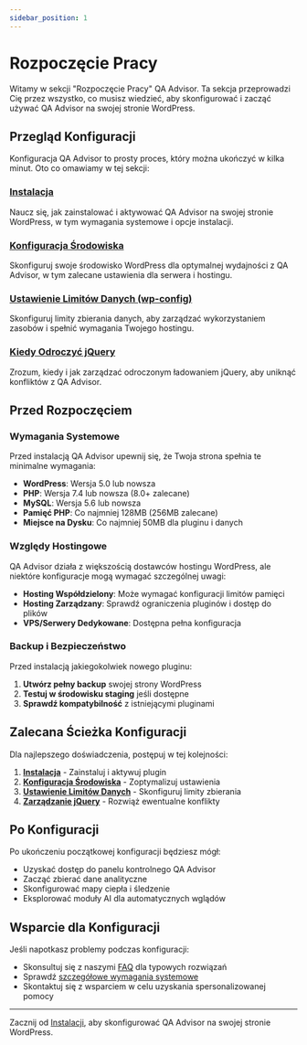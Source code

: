 ```yaml
---
sidebar_position: 1
---
```


# Rozpoczęcie Pracy

Witamy w sekcji "Rozpoczęcie Pracy" QA Advisor. Ta sekcja przeprowadzi Cię przez wszystko, co musisz wiedzieć, aby skonfigurować i zacząć używać QA Advisor na swojej stronie WordPress.

## Przegląd Konfiguracji

Konfiguracja QA Advisor to prosty proces, który można ukończyć w kilka minut. Oto co omawiamy w tej sekcji:

### [Instalacja](/docs/user-manual/getting-started/installation)
Naucz się, jak zainstalować i aktywować QA Advisor na swojej stronie WordPress, w tym wymagania systemowe i opcje instalacji.

### [Konfiguracja Środowiska](/docs/user-manual/getting-started/environment-setup)
Skonfiguruj swoje środowisko WordPress dla optymalnej wydajności z QA Advisor, w tym zalecane ustawienia dla serwera i hostingu.

### [Ustawienie Limitów Danych (wp-config)](/docs/user-manual/getting-started/set-data-limit-wpconfig)
Skonfiguruj limity zbierania danych, aby zarządzać wykorzystaniem zasobów i spełnić wymagania Twojego hostingu.

### [Kiedy Odroczyć jQuery](/docs/user-manual/getting-started/when-defer-jquery)
Zrozum, kiedy i jak zarządzać odroczonym ładowaniem jQuery, aby uniknąć konfliktów z QA Advisor.

## Przed Rozpoczęciem

### Wymagania Systemowe

Przed instalacją QA Advisor upewnij się, że Twoja strona spełnia te minimalne wymagania:

- **WordPress**: Wersja 5.0 lub nowsza
- **PHP**: Wersja 7.4 lub nowsza (8.0+ zalecane)
- **MySQL**: Wersja 5.6 lub nowsza
- **Pamięć PHP**: Co najmniej 128MB (256MB zalecane)
- **Miejsce na Dysku**: Co najmniej 50MB dla pluginu i danych

### Względy Hostingowe

QA Advisor działa z większością dostawców hostingu WordPress, ale niektóre konfiguracje mogą wymagać szczególnej uwagi:

- **Hosting Współdzielony**: Może wymagać konfiguracji limitów pamięci
- **Hosting Zarządzany**: Sprawdź ograniczenia pluginów i dostęp do plików
- **VPS/Serwery Dedykowane**: Dostępna pełna konfiguracja

### Backup i Bezpieczeństwo

Przed instalacją jakiegokolwiek nowego pluginu:

1. **Utwórz pełny backup** swojej strony WordPress
2. **Testuj w środowisku staging** jeśli dostępne
3. **Sprawdź kompatybilność** z istniejącymi pluginami

## Zalecana Ścieżka Konfiguracji

Dla najlepszego doświadczenia, postępuj w tej kolejności:

1. **[Instalacja](/docs/user-manual/getting-started/installation)** - Zainstaluj i aktywuj plugin
2. **[Konfiguracja Środowiska](/docs/user-manual/getting-started/environment-setup)** - Zoptymalizuj ustawienia
3. **[Ustawienie Limitów Danych](/docs/user-manual/getting-started/set-data-limit-wpconfig)** - Skonfiguruj limity zbierania
4. **[Zarządzanie jQuery](/docs/user-manual/getting-started/when-defer-jquery)** - Rozwiąż ewentualne konflikty

## Po Konfiguracji

Po ukończeniu początkowej konfiguracji będziesz mógł:

- Uzyskać dostęp do panelu kontrolnego QA Advisor
- Zacząć zbierać dane analityczne
- Skonfigurować mapy ciepła i śledzenie
- Eksplorować moduły AI dla automatycznych wglądów

## Wsparcie dla Konfiguracji

Jeśli napotkasz problemy podczas konfiguracji:

- Skonsultuj się z naszymi [FAQ](/docs/faq) dla typowych rozwiązań
- Sprawdź [szczegółowe wymagania systemowe](/docs/user-manual/getting-started/environment-setup)
- Skontaktuj się z wsparciem w celu uzyskania spersonalizowanej pomocy

---

Zacznij od [Instalacji](/docs/user-manual/getting-started/installation), aby skonfigurować QA Advisor na swojej stronie WordPress.
